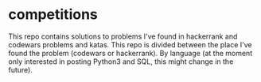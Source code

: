 # competitions
This repo contains solutions to problems I've found in hackerrank and codewars problems and katas. 
This repo is divided between the place I've found the problem (codewars or hackerrank).
By language (at the moment only interested in posting Python3 and SQL, this might change in the future).

